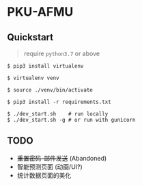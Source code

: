 # PKU-AFMU

## Quickstart

> require `python3.7` or above

```shell
$ pip3 install virtualenv

$ virtualenv venv

$ source ./venv/bin/activate

$ pip3 install -r requirements.txt

$ ./dev_start.sh    # run locally
$ ./dev_start.sh -g # or run with gunicorn
```

## TODO

- ~~重置密码-邮件发送~~ (Abandoned)
- 智能预测页面 (动画/UI?)
- 统计数据页面的美化